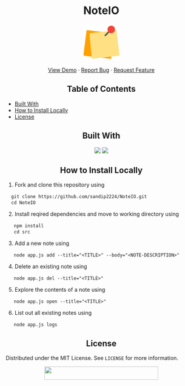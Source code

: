 <h1 align="center">NoteIO</h1>

<p align="center">
   <img src="img/post-it.png" alt="Logo" height=95 width=95/>
</p>
<!-- PROJECT LOGO -->
  <p align="center">
    <a href="https://github.com/sandip2224/NoteIO">View Demo</a>
    ·
    <a href="https://github.com/sandip2224/NoteIO/issues">Report Bug</a>
    ·
    <a href="https://github.com/sandip2224/NoteIO/issues">Request Feature</a>
  </p>

<!-- TABLE OF CONTENTS -->
<h2 align="center">Table of Contents</h2>

- [Built With](#built-with)
- [How to Install Locally](#how-to-install-locally)
- [License](#license)

<!-- BUILT WITH -->  

<h2 align="center">Built With</h2>  

<p align="center">
   <img src="https://img.shields.io/badge/javascript%20-%23323330.svg?&style=for-the-badge&logo=javascript&logoColor=%23F7DF1E"/>
   <img src="https://img.shields.io/badge/nodejs%20-%23E34F26.svg?&style=for-the-badge&logo=html5&logoColor=white"/>
</p>  

<!-- INSTALLATION -->
<h2 align="center">How to Install Locally</h2>

1. Fork and clone this repository using  

```
  git clone https://github.com/sandip2224/NoteIO.git
  cd NoteIO
```  

2. Install reqired dependencies and move to working directory using

```
   npm install
   cd src
```

3. Add a new note using

```
   node app.js add --title="<TITLE>" --body="<NOTE-DESCRIPTION>"
```

4. Delete an existing note using

```
   node app.js del --title="<TITLE>"
```

5. Explore the contents of a note using

```
   node app.js open --title="<TITLE>"
```

6. List out all existing notes using

```
   node app.js logs
```

<!-- LICENSE -->  

<h2 align="center">License</h2>

Distributed under the MIT License. See `LICENSE` for more information.  

 <div align="center">
  <img src="https://img.shields.io/badge/Please%20star%20if%20you%20like%20it-yellow?logo=Southwest%20Airlines&style=for-the-badge" width="300" height="35"/>
 </div>
